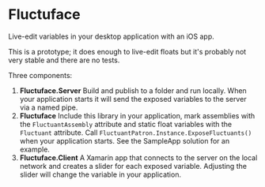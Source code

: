 # Fluctuface
Live-edit variables in your desktop application with an iOS app.

This is a prototype; it does enough to live-edit floats but it's probably not very stable and there are no tests.

Three components:
1. **Fluctuface.Server** Build and publish to a folder and run locally. When your application starts it will send the exposed variables to the server via a named pipe.
2. **Fluctuface** Include this library in your application, mark assemblies with the `FluctuantAssembly` attribute and static float variables with the `Fluctuant` attribute. Call `FluctuantPatron.Instance.ExposeFluctuants()` when your application starts. See the SampleApp solution for an example.
3. **Fluctuface.Client** A Xamarin app that connects to the server on the local network and creates a slider for each exposed variable. Adjusting the slider will change the variable in your application.

